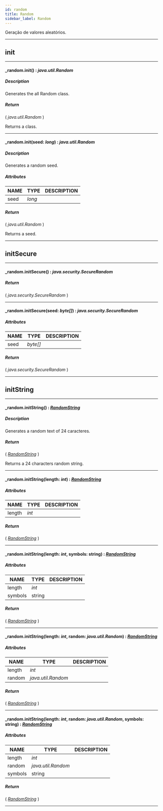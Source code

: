 ```yaml
---
id: random
title: Random
sidebar_label: Random
---
```


Geração de valores aleatórios.

---

## init

---

#### _random.init() : _java.util.Random_
##### Description

Generates the all Random class.

##### Return

( _java.util.Random_ )

Returns a class.

---

#### _random.init(seed: _long_) : _java.util.Random_
##### Description

Generates a random seed.

##### Attributes

| NAME | TYPE | DESCRIPTION |
|---|---|---|
| seed | _long_ |   |

##### Return

( _java.util.Random_ )

Returns a seed.

---

## initSecure

---

#### _random.initSecure() : _java.security.SecureRandom_
##### Return

( _java.security.SecureRandom_ )


---

#### _random.initSecure(seed: _byte[]_) : _java.security.SecureRandom_
##### Attributes

| NAME | TYPE | DESCRIPTION |
|---|---|---|
| seed | _byte[]_ |   |

##### Return

( _java.security.SecureRandom_ )


---

## initString

---

#### _random.initString() : _[RandomString](../../objects/RandomString)_
##### Description

Generates a random text of 24 caracteres.

##### Return

( _[RandomString](../../objects/RandomString)_ )

Returns a 24 characters random string.

---

#### _random.initString(length: _int_) : _[RandomString](../../objects/RandomString)_
##### Attributes

| NAME | TYPE | DESCRIPTION |
|---|---|---|
| length | _int_ |   |

##### Return

( _[RandomString](../../objects/RandomString)_ )


---

#### _random.initString(length: _int_, symbols: string) : _[RandomString](../../objects/RandomString)_
##### Attributes

| NAME | TYPE | DESCRIPTION |
|---|---|---|
| length | _int_ |   |
| symbols | string |   |

##### Return

( _[RandomString](../../objects/RandomString)_ )


---

#### _random.initString(length: _int_, random: _java.util.Random_) : _[RandomString](../../objects/RandomString)_
##### Attributes

| NAME | TYPE | DESCRIPTION |
|---|---|---|
| length | _int_ |   |
| random | _java.util.Random_ |   |

##### Return

( _[RandomString](../../objects/RandomString)_ )


---

#### _random.initString(length: _int_, random: _java.util.Random_, symbols: string) : _[RandomString](../../objects/RandomString)_
##### Attributes

| NAME | TYPE | DESCRIPTION |
|---|---|---|
| length | _int_ |   |
| random | _java.util.Random_ |   |
| symbols | string |   |

##### Return

( _[RandomString](../../objects/RandomString)_ )


---

